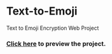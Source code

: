 # Text-to-Emoji
Text to Emoji Encryption Web Project
### [Click here](https://pranitmodi-text-n-moji.netlify.app/) to preview the project.
